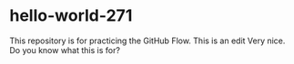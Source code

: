 # hello-world-271
This repository is for practicing the GitHub Flow.
This is an edit
Very nice. Do you know what this is for?
